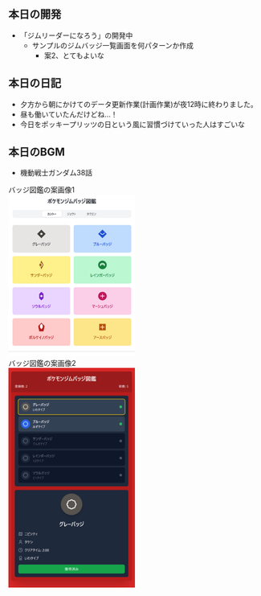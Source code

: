 ## 本日の開発
- 「ジムリーダーになろう」の開発中
  - サンプルのジムバッジ一覧画面を何パターンか作成  
    - 案2、とてもよいな

## 本日の日記
- 夕方から朝にかけてのデータ更新作業(計画作業)が夜12時に終わりました。
- 昼も働いていたんだけどね…！
- 今日をポッキープリッツの日という風に習慣づけていった人はすごいな

## 本日のBGM
- 機動戦士ガンダム38話

バッジ図鑑の案画像1  
<img src="sample1.png" style="width: 50%; align: left;">  
バッジ図鑑の案画像2  
<img src="sample2.png" style="width: 50%; align: left;">  
